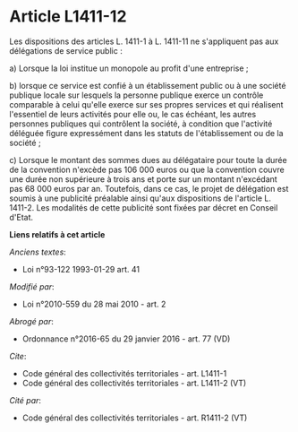# Article L1411-12

Les dispositions des articles L. 1411-1 à L. 1411-11 ne s'appliquent pas aux délégations de service public : 

a) Lorsque la loi institue un monopole au profit d'une entreprise ; 

b) lorsque ce service est confié à un établissement public ou à une société publique locale sur lesquels la personne publique
exerce un contrôle comparable à celui qu'elle exerce sur ses propres services et qui réalisent l'essentiel de leurs activités
pour elle ou, le cas échéant, les autres personnes publiques qui contrôlent la société, à condition que l'activité déléguée
figure expressément dans les statuts de l'établissement ou de la société ; 

c) Lorsque le montant des sommes dues au délégataire pour toute la durée de la convention n'excède pas 106 000 euros ou que
la convention couvre une durée non supérieure à trois ans et porte sur un montant n'excédant pas 68 000 euros par an.
Toutefois, dans ce cas, le projet de délégation est soumis à une publicité préalable ainsi qu'aux dispositions de l'article
L. 1411-2. Les modalités de cette publicité sont fixées par décret en Conseil d'Etat.

**Liens relatifs à cet article**

_Anciens textes_:

  - Loi n°93-122 1993-01-29 art. 41

_Modifié par_:

  - Loi n°2010-559 du 28 mai 2010 - art. 2

_Abrogé par_:

  - Ordonnance n°2016-65 du 29 janvier 2016 - art. 77 (VD)

_Cite_:

  - Code général des collectivités territoriales - art. L1411-1
  - Code général des collectivités territoriales - art. L1411-2 (VT)

_Cité par_:

  - Code général des collectivités territoriales - art. R1411-2 (VT)
